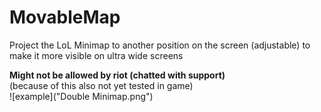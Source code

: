 # MovableMap
Project the LoL Minimap to another position on the screen (adjustable) to make it more visible on ultra wide screens

**Might not be allowed by riot (chatted with support)**  
(because of this also not yet tested in game)  
![example]("Double Minimap.png")
